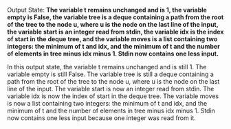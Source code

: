 Output State: **The variable t remains unchanged and is 1, the variable empty is False, the variable tree is a deque containing a path from the root of the tree to the node u, where u is the node on the last line of the input, the variable start is an integer read from stdin, the variable idx is the index of start in the deque tree, and the variable moves is a list containing two integers: the minimum of t and idx, and the minimum of t and the number of elements in tree minus idx minus 1. Stdin now contains one less input.**

In this output state, the variable t remains unchanged and is still 1. The variable empty is still False. The variable tree is still a deque containing a path from the root of the tree to the node u, where u is the node on the last line of the input. The variable start is now an integer read from stdin. The variable idx is now the index of start in the deque tree. The variable moves is now a list containing two integers: the minimum of t and idx, and the minimum of t and the number of elements in tree minus idx minus 1. Stdin now contains one less input because one integer was read from it.